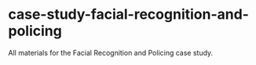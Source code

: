 # case-study-facial-recognition-and-policing
All materials for the Facial Recognition and Policing case study.

